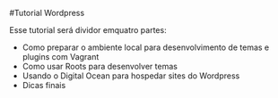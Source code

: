 #Tutorial Wordpress

Esse tutorial será dividor emquatro partes:
* Como preparar o ambiente local para desenvolvimento de temas e plugins com Vagrant
* Como usar Roots para desenvolver temas
* Usando o Digital Ocean para hospedar sites do Wordpress
* Dicas finais
